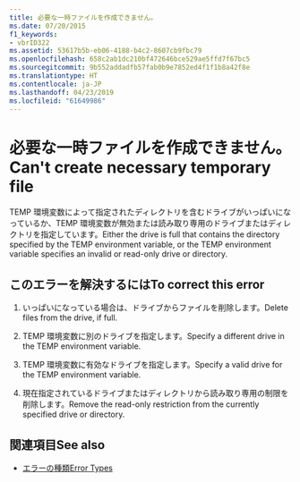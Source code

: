 ```yaml
---
title: 必要な一時ファイルを作成できません。
ms.date: 07/20/2015
f1_keywords:
- vbrID322
ms.assetid: 53617b5b-eb06-4188-b4c2-8607cb9fbc79
ms.openlocfilehash: 658c2ab1dc210bf472646bce529ae5ffd7f67bc5
ms.sourcegitcommit: 9b552addadfb57fab0b9e7852ed4f1f1b8a42f8e
ms.translationtype: HT
ms.contentlocale: ja-JP
ms.lasthandoff: 04/23/2019
ms.locfileid: "61649986"
---
```

# <a name="cant-create-necessary-temporary-file"></a><span data-ttu-id="8a57a-102">必要な一時ファイルを作成できません。</span><span class="sxs-lookup"><span data-stu-id="8a57a-102">Can't create necessary temporary file</span></span>
<span data-ttu-id="8a57a-103">TEMP 環境変数によって指定されたディレクトリを含むドライブがいっぱいになっているか、TEMP 環境変数が無効または読み取り専用のドライブまたはディレクトリを指定しています。</span><span class="sxs-lookup"><span data-stu-id="8a57a-103">Either the drive is full that contains the directory specified by the TEMP environment variable, or the TEMP environment variable specifies an invalid or read-only drive or directory.</span></span>  
  
## <a name="to-correct-this-error"></a><span data-ttu-id="8a57a-104">このエラーを解決するには</span><span class="sxs-lookup"><span data-stu-id="8a57a-104">To correct this error</span></span>  
  
1. <span data-ttu-id="8a57a-105">いっぱいになっている場合は、ドライブからファイルを削除します。</span><span class="sxs-lookup"><span data-stu-id="8a57a-105">Delete files from the drive, if full.</span></span>  
  
2. <span data-ttu-id="8a57a-106">TEMP 環境変数に別のドライブを指定します。</span><span class="sxs-lookup"><span data-stu-id="8a57a-106">Specify a different drive in the TEMP environment variable.</span></span>  
  
3. <span data-ttu-id="8a57a-107">TEMP 環境変数に有効なドライブを指定します。</span><span class="sxs-lookup"><span data-stu-id="8a57a-107">Specify a valid drive for the TEMP environment variable.</span></span>  
  
4. <span data-ttu-id="8a57a-108">現在指定されているドライブまたはディレクトリから読み取り専用の制限を削除します。</span><span class="sxs-lookup"><span data-stu-id="8a57a-108">Remove the read-only restriction from the currently specified drive or directory.</span></span>  
  
## <a name="see-also"></a><span data-ttu-id="8a57a-109">関連項目</span><span class="sxs-lookup"><span data-stu-id="8a57a-109">See also</span></span>

- [<span data-ttu-id="8a57a-110">エラーの種類</span><span class="sxs-lookup"><span data-stu-id="8a57a-110">Error Types</span></span>](../../../visual-basic/programming-guide/language-features/error-types.md)
